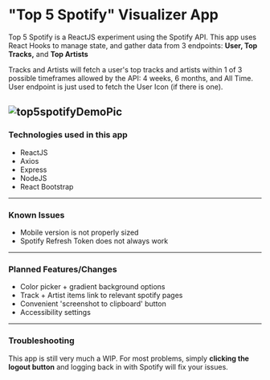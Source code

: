 # "Top 5 Spotify" Visualizer App

Top 5 Spotify is a ReactJS experiment using the Spotify API. This app uses React Hooks to manage state, and gather data from 3 endpoints: **User, Top Tracks,** and **Top Artists**

  Tracks and Artists will fetch a user's top tracks and artists within 1 of 3 possible timeframes allowed by the API: 4 weeks, 6 months, and All Time.
  User endpoint is just used to fetch the User Icon (if there is one).
  
  ![top5spotifyDemoPic](https://user-images.githubusercontent.com/22552444/151829118-9daf0f8b-94b2-42d2-9dd6-400a30fe35fb.png)
  ---

  ### Technologies used in this app
  - ReactJS
  - Axios
  - Express
  - NodeJS
  - React Bootstrap

  ---

  ### Known Issues
  - Mobile version is not properly sized
  - Spotify Refresh Token does not always work

  ---

  ### Planned Features/Changes
  - Color picker + gradient background options
  - Track + Artist items link to relevant spotify pages
  - Convenient 'screenshot to clipboard' button
  - Accessibility settings

  ---

  ### Troubleshooting
  This app is still very much a WIP. For most problems, simply **clicking the logout button** and logging back in with Spotify will fix your issues.

